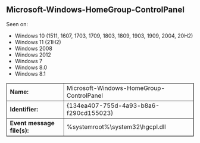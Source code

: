 ## Microsoft-Windows-HomeGroup-ControlPanel

Seen on:
* Windows 10 (1511, 1607, 1703, 1709, 1803, 1809, 1903, 1909, 2004, 20H2)
* Windows 11 (21H2)
* Windows 2008
* Windows 2012
* Windows 7
* Windows 8.0
* Windows 8.1

<table border="1" class="docutils">
  <tbody>
    <tr>
      <td><b>Name:</b></td>
      <td>Microsoft-Windows-HomeGroup-ControlPanel</td>
    </tr>
    <tr>
      <td><b>Identifier:</b></td>
      <td>{134ea407-755d-4a93-b8a6-f290cd155023}</td>
    </tr>
    <tr>
      <td><b>Event message file(s):</b></td>
      <td>%systemroot%\system32\hgcpl.dll</td>
    </tr>
  </tbody>
</table>

&nbsp;

